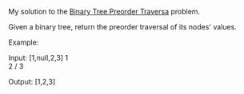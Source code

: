 My solution to the [Binary Tree Preorder Traversa](https://leetcode.com/problems/binary-tree-preorder-traversal/) problem.

Given a binary tree, return the preorder traversal of its nodes' values.

Example:

Input: [1,null,2,3]
  1
   \
    2
	/
   3

Output: [1,2,3]
